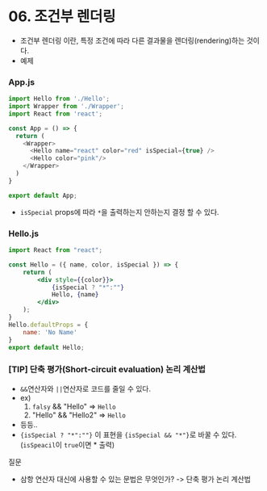 # 06. 조건부 렌더링
- 조건부 렌더링 이란, 특정 조건에 따라 다른 결과물을 렌더링(rendering)하는 것이다.
- 예제
### App.js
```JavaScript
import Hello from './Hello';
import Wrapper from './Wrapper';
import React from 'react';

const App = () => {
  return (
    <Wrapper>
      <Hello name="react" color="red" isSpecial={true} />
      <Hello color="pink"/>
    </Wrapper>
  )
}

export default App;
```
 - `isSpecial` props에 따라 `*`을 출력하는지 안하는지 결정 할 수 있다.
### Hello.js
```jsx
import React from "react";

const Hello = ({ name, color, isSpecial }) => {
    return (
        <div style={{color}}>
            {isSpecial ? "*":""}
            Hello, {name}
        </div>
    );
}
Hello.defaultProps = {
    name: 'No Name'
}
export default Hello;
```
### [TIP] 단축 평가(Short-circuit evaluation) 논리 계산법
- `&&`연산자와 `||`연산자로 코드를 줄일 수 있다.
- ex) 
    1. `falsy` && "Hello" => `Hello`
    2. "Hello" && "Hello2" => `Hello`
- 등등..
- `{isSpecial ? "*":""}` 이 표현을 `{isSpecial && "*"}`로 바꿀 수 있다.(`isSpeacil`이 `true`이면 * 출력)

질문
- 삼항 연산자 대신에 사용할 수 있는 문법은 무엇인가?
-> 단축 평가 논리 계산법